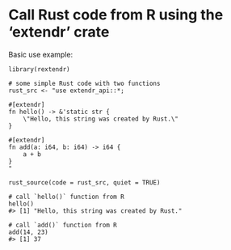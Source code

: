 
<!-- README.md is generated from README.Rmd. Please edit that file -->

Call Rust code from R using the ‘extendr’ crate
===============================================

<!-- badges: start -->
<!-- badges: end -->

Basic use example:

    library(rextendr)

    # some simple Rust code with two functions
    rust_src <- "use extendr_api::*;

    #[extendr]
    fn hello() -> &'static str {
        \"Hello, this string was created by Rust.\"
    }

    #[extendr]
    fn add(a: i64, b: i64) -> i64 {
        a + b
    }
    "

    rust_source(code = rust_src, quiet = TRUE)

    # call `hello()` function from R
    hello()
    #> [1] "Hello, this string was created by Rust."

    # call `add()` function from R
    add(14, 23)
    #> [1] 37
